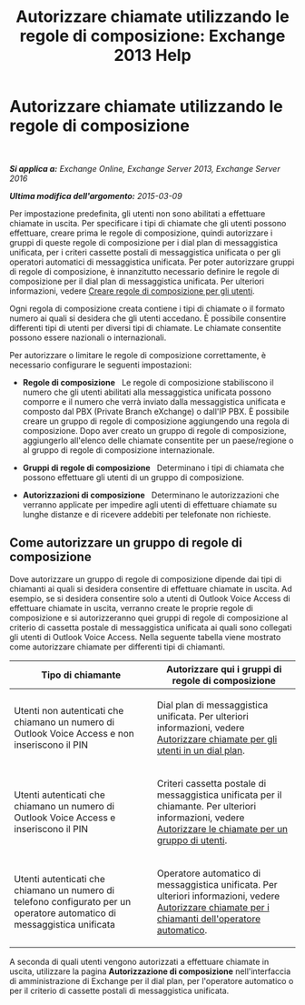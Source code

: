 ﻿---
title: 'Autorizzare chiamate utilizzando le regole di composizione: Exchange 2013 Help'
TOCTitle: Autorizzare chiamate utilizzando le regole di composizione
ms:assetid: 4c18bc07-f55c-42b7-81c1-729878aa93aa
ms:mtpsurl: https://technet.microsoft.com/it-it/library/JJ898499(v=EXCHG.150)
ms:contentKeyID: 51407360
ms.date: 05/22/2018
mtps_version: v=EXCHG.150
ms.translationtype: MT
---

# Autorizzare chiamate utilizzando le regole di composizione

 

_**Si applica a:** Exchange Online, Exchange Server 2013, Exchange Server 2016_

_**Ultima modifica dell'argomento:** 2015-03-09_

Per impostazione predefinita, gli utenti non sono abilitati a effettuare chiamate in uscita. Per specificare i tipi di chiamate che gli utenti possono effettuare, creare prima le regole di composizione, quindi autorizzare i gruppi di queste regole di composizione per i dial plan di messaggistica unificata, per i criteri cassette postali di messaggistica unificata o per gli operatori automatici di messaggistica unificata. Per poter autorizzare gruppi di regole di composizione, è innanzitutto necessario definire le regole di composizione per il dial plan di messaggistica unificata. Per ulteriori informazioni, vedere [Creare regole di composizione per gli utenti](create-dialing-rules-for-users-exchange-2013-help.md).

Ogni regola di composizione creata contiene i tipi di chiamate o il formato numero ai quali si desidera che gli utenti accedano. È possibile consentire differenti tipi di utenti per diversi tipi di chiamate. Le chiamate consentite possono essere nazionali o internazionali.

Per autorizzare o limitare le regole di composizione correttamente, è necessario configurare le seguenti impostazioni:

  - **Regole di composizione**   Le regole di composizione stabiliscono il numero che gli utenti abilitati alla messaggistica unificata possono comporre e il numero che verrà inviato dalla messaggistica unificata e composto dal PBX (Private Branch eXchange) o dall'IP PBX. È possibile creare un gruppo di regole di composizione aggiungendo una regola di composizione. Dopo aver creato un gruppo di regole di composizione, aggiungerlo all'elenco delle chiamate consentite per un paese/regione o al gruppo di regole di composizione internazionale.

  - **Gruppi di regole di composizione**   Determinano i tipi di chiamata che possono effettuare gli utenti di un gruppo di composizione.

  - **Autorizzazioni di composizione**   Determinano le autorizzazioni che verranno applicate per impedire agli utenti di effettuare chiamate su lunghe distanze e di ricevere addebiti per telefonate non richieste.

## Come autorizzare un gruppo di regole di composizione

Dove autorizzare un gruppo di regole di composizione dipende dai tipi di chiamanti ai quali si desidera consentire di effettuare chiamate in uscita. Ad esempio, se si desidera consentire solo a utenti di Outlook Voice Access di effettuare chiamate in uscita, verranno create le proprie regole di composizione e si autorizzeranno quei gruppi di regole di composizione al criterio di cassetta postale di messaggistica unificata ai quali sono collegati gli utenti di Outlook Voice Access. Nella seguente tabella viene mostrato come autorizzare chiamate per differenti tipi di chiamanti.


<table>
<colgroup>
<col style="width: 50%" />
<col style="width: 50%" />
</colgroup>
<thead>
<tr class="header">
<th>Tipo di chiamante</th>
<th>Autorizzare qui i gruppi di regole di composizione</th>
</tr>
</thead>
<tbody>
<tr class="odd">
<td><p>Utenti non autenticati che chiamano un numero di Outlook Voice Access e non inseriscono il PIN</p></td>
<td><p>Dial plan di messaggistica unificata. Per ulteriori informazioni, vedere <a href="authorize-calls-for-users-in-a-dial-plan-exchange-2013-help.md">Autorizzare chiamate per gli utenti in un dial plan</a>.</p></td>
</tr>
<tr class="even">
<td><p>Utenti autenticati che chiamano un numero di Outlook Voice Access e inseriscono il PIN</p></td>
<td><p>Criteri cassetta postale di messaggistica unificata per il chiamante. Per ulteriori informazioni, vedere <a href="authorize-calls-for-a-group-of-users-exchange-2013-help.md">Autorizzare le chiamate per un gruppo di utenti</a>.</p></td>
</tr>
<tr class="odd">
<td><p>Utenti autenticati che chiamano un numero di telefono configurato per un operatore automatico di messaggistica unificata</p></td>
<td><p>Operatore automatico di messaggistica unificata. Per ulteriori informazioni, vedere <a href="authorize-calls-for-auto-attendant-callers-exchange-2013-help.md">Autorizzare chiamate per i chiamanti dell'operatore automatico</a>.</p></td>
</tr>
</tbody>
</table>


A seconda di quali utenti vengono autorizzati a effettuare chiamate in uscita, utilizzare la pagina **Autorizzazione di composizione** nell'interfaccia di amministrazione di Exchange per il dial plan, per l'operatore automatico o per il criterio di cassette postali di messaggistica unificata.

